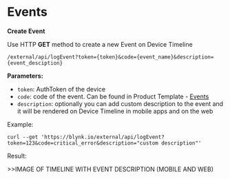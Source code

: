 # Events

**Create Event**

Use HTTP **GET** method to create a new Event on Device Timeline

```text
/external/api/logEvent?token={token}&code={event_name}&description={event_desciption}
```

**Parameters:**

* `token`: AuthToken of the device
* `code`: code of the event. Can be found in Product Template - [Events](https://github.com/blynkkk/blynkkk.github.io/tree/ba877e83fafb998294c9504da8a7bba02318caf5/en/product-1/events/README.md)
* `description`: optionally you can add custom description to the event and it will be rendered on Device Timeline in mobile apps and on the web

Example:

```text
curl --get 'https://blynk.io/external/api/logEvent?token=123&code=critical_error&description="custom description"'
```

Result: 

&gt;&gt;IMAGE OF TIMELINE WITH EVENT DESCRIPTION \(MOBILE AND WEB\)

